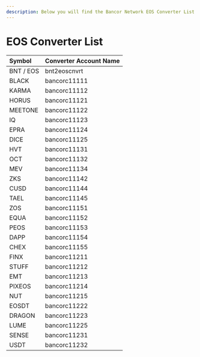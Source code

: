 ```yaml
---
description: Below you will find the Bancor Network EOS Converter List.
---
```


# EOS Converter List

| **Symbol** | **Converter Account Name** |
| :--- | :--- |
| BNT / EOS | bnt2eoscnvrt |
| BLACK | bancorc11111 |
| KARMA | bancorc11112 |
| HORUS | bancorc11121 |
| MEETONE | bancorc11122 |
| IQ | bancorc11123 |
| EPRA | bancorc11124 |
| DICE | bancorc11125 |
| HVT | bancorc11131 |
| OCT | bancorc11132 |
| MEV | bancorc11134 |
| ZKS | bancorc11142 |
| CUSD | bancorc11144 |
| TAEL | bancorc11145 |
| ZOS | bancorc11151 |
| EQUA | bancorc11152 |
| PEOS | bancorc11153 |
| DAPP | bancorc11154 |
| CHEX | bancorc11155 |
| FINX | bancorc11211 |
| STUFF | bancorc11212 |
| EMT | bancorc11213 |
| PIXEOS | bancorc11214 |
| NUT | bancorc11215 |
| EOSDT | bancorc11222 |
| DRAGON | bancorc11223 |
| LUME | bancorc11225 |
| SENSE | bancorc11231 |
| USDT | bancorc11232 |

